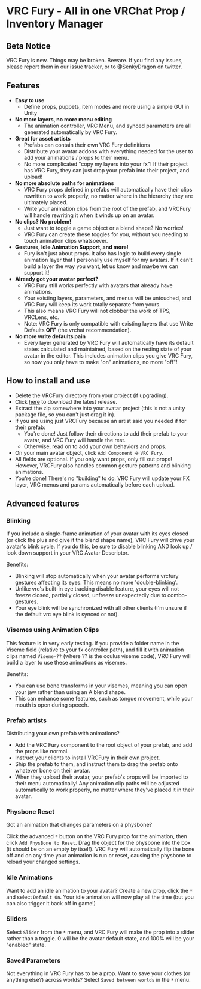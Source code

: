 # VRC Fury - All in one VRChat Prop / Inventory Manager

## Beta Notice

VRC Fury is new. Things may be broken. Beware. If you find any issues, please report them in our issue tracker, or to @SenkyDragon on twitter.

## Features
* **Easy to use**
  * Define props, puppets, item modes and more using a simple GUI in Unity
* **No more layers, no more menu editing**
  * The animation controller, VRC Menu, and synced parameters are all generated automatically by VRC Fury.
* **Great for asset artists**
  * Prefabs can contain their own VRC Fury definitions
  * Distribute your avatar addons with everything needed for the user to add your animations / props to their menu.
  * No more complicated "copy my layers into your fx"! If their project has VRC Fury, they can just drop your prefab into their project, and upload!
* **No more absolute paths for animations**
  * VRC Fury props defined in prefabs will automatically have their clips rewritten to work properly, no matter where in the hierarchy they are ultimately placed.
  * Write your animation clips from the root of the prefab, and VRCFury will handle rewriting it when it winds up on an avatar.
* **No clips? No problem!**
  * Just want to toggle a game object or a blend shape? No worries!
  * VRC Fury can create these toggles for you, without you needing to touch animation clips whatsoever.
* **Gestures, Idle Animation Support, and more!**
  * Fury isn't just about props. It also has logic to build every single animation layer that I personally use myself for my avatars. If it can't build a layer the way you want, let us know and maybe we can support it!
* **Already got your avatar perfect?**
  * VRC Fury still works perfectly with avatars that already have animations.
  * Your existing layers, parameters, and menus will be untouched, and VRC Fury will keep its work totally separate from yours.
  * This also means VRC Fury will not clobber the work of TPS, VRCLens, etc.
  * Note: VRC Fury is only compatible with existing layers that use Write Defaults **OFF** (the vrchat recommendation).
* **No more write defaults pain**
  * Every layer generated by VRC Fury will automatically have its default states calculated and maintained, based on the resting state of your avatar in the editor. This includes animation clips you give VRC Fury, so now you only have to make "on" animations, no more "off"!

## How to install and use

* Delete the VRCFury directory from your project (if upgrading).
* Click [here](https://gitlab.com/senky/VRCFury/-/archive/master/SenkyFX-master.zip) to download the latest release.
* Extract the zip somewhere into your avatar project (this is not a unity package file, so you can't just drag it in).
* If you are using just VRCFury because an artist said you needed if for their prefab:
  * You're done! Just follow their directions to add their prefab to your avatar, and VRC Fury will handle the rest.
  * Otherwise, read on to add your own behaviors and props.
* On your main avatar object, click `Add Component` -> `VRC Fury`.
* All fields are optional. If you only want props, only fill out props! However, VRCFury also handles common gesture patterns and blinking animations.
* You're done! There's no "building" to do. VRC Fury will update your FX layer, VRC menus and params automatically before each upload.

## Advanced features

### Blinking

If you include a single-frame animation of your avatar with its eyes closed (or click the plus and give it the blend shape name), VRC Fury will drive your avatar's blink cycle. If you do this, be sure to disable blinking AND look up / look down support in your VRC Avatar Descriptor.

Benefits:
* Blinking will stop automatically when your avatar performs vrcfury gestures affecting its eyes. This means no more 'double-blinking'.
* Unlike vrc's built-in eye tracking disable feature, your eyes will not freeze closed, partially closed, unfreeze unexpectedly due to combo-gestures.
* Your eye blink will be synchronized with all other clients (I'm unsure if the default vrc eye blink is synced or not).

### Visemes using Animation Clips

This feature is in very early testing. If you provide a folder name in the Viseme field (relative to your fx controller path), and fill it with animation clips named `Viseme-??` (where ?? is the oculus viseme code), VRC Fury will build a layer to use these animations as visemes.

Benefits:

* You can use bone transforms in your visemes, meaning you can open your jaw rather than using an A blend shape.
* This can enhance some features, such as tongue movement, while your mouth is open during speech.

### Prefab artists

Distributing your own prefab with animations? 
* Add the VRC Fury component to the root object of your prefab, and add the props like normal. 
* Instruct your clients to install VRCFury in their own project.
* Ship the prefab to them, and instruct them to drag the prefab onto whatever bone on their avatar.
* When they upload their avatar, your prefab's props will be imported to their menu automatically! Any animation clip paths will be adjusted automatically to work properly, no matter where they've placed it in their avatar.

### Physbone Reset

Got an animation that changes parameters on a physbone?

Click the advanced `*` button on the VRC Fury prop for the animation, then click `Add PhysBone to Reset`. Drag the object for the physbone into the box (it should be on an empty by itself). VRC Fury will automatically flip the bone off and on any time your animation is run or reset, causing the physbone to reload your changed settings.

### Idle Animations

Want to add an idle animation to your avatar? Create a new prop, click the `*` and select `Default On`. Your idle animation will now play all the time (but you can also trigger it back off in game!)

### Sliders

Select `Slider` from the `*` menu, and VRC Fury will make the prop into a slider rather than a toggle. 0 will be the avatar default state, and 100% will be your "enabled" state.

### Saved Parameters

Not everything in VRC Fury has to be a prop. Want to save your clothes (or anything else?) across worlds? Select `Saved between worlds` in the `*` menu.

